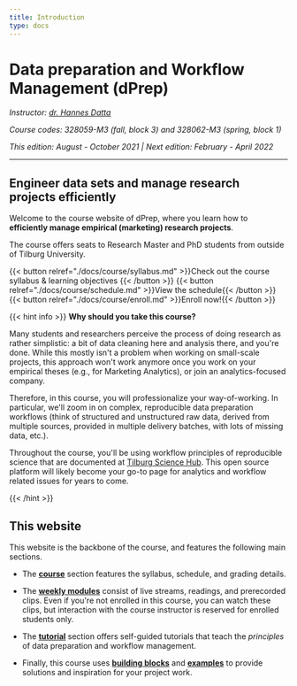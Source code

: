 ```yaml
---
title: Introduction
type: docs
---
```


# Data preparation and Workflow Management (dPrep)


_Instructor: [dr. Hannes Datta](https://hannesdatta.com)_

_Course codes: 328059-M3 (fall, block 3) and 328062-M3 (spring, block 1)_

_This edition: August - October 2021 | Next edition: February - April 2022_

-------

## Engineer data sets and manage research projects efficiently

Welcome to the course website of dPrep, where you learn how to __efficiently manage empirical (marketing) research projects__.

The course offers seats to Research Master and PhD students from outside of Tilburg University.

{{< button relref="./docs/course/syllabus.md" >}}Check out the course syllabus & learning objectives {{< /button >}}
{{< button relref="./docs/course/schedule.md" >}}View the schedule{{< /button >}}
{{< button relref="./docs/course/enroll.md" >}}Enroll now!{{< /button >}}

{{< hint info >}}
__Why should you take this course?__

Many students and researchers perceive the process of doing research as rather simplistic: a bit of data cleaning here and analysis there, and you're done. While this mostly isn't a problem when working on small-scale projects, this approach won't work anymore once you work on your empirical theses (e.g., for Marketing Analytics), or join an analytics-focused company.

Therefore, in this course, you will professionalize your way-of-working. In particular, we'll zoom in on complex, reproducible data preparation workflows (think of structured and unstructured raw data, derived from multiple sources, provided in multiple delivery batches, with lots of missing data, etc.).

Throughout the course, you'll be using workflow principles of reproducible science that are documented at [Tilburg Science Hub](https://tilburgsciencehub.com). This open source platform will likely become your go-to page for analytics and workflow related issues for years to come.

{{< /hint >}}

## This website

This website is the backbone of the course, and features the following main sections.

- The [__course__](docs/course) section features the syllabus, schedule, and grading details.

- The __[weekly modules](docs/modules)__ consist of live streams, readings, and prerecorded clips. Even if you're not enrolled in this course, you can watch these clips, but interaction with the course instructor is reserved for enrolled students only.

- The [__tutorial__](docs/tutorials) section offers self-guided tutorials that teach the *principles* of data preparation and workflow management. <!--It also holds a (weekly) data challenge in which you can put your skills into practice. <!--Use these to start your own empirical research projects! <!--a workflow for collecting online data, and -->

- Finally, this course uses [__building blocks__](docs/building-blocks) and [__examples__](docs/examples) to provide solutions and inspiration for your project work.
